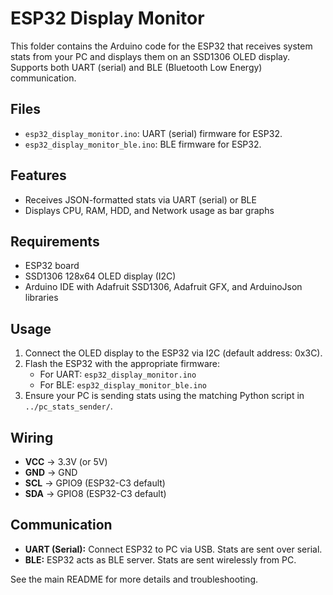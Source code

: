 # ESP32 Display Monitor

This folder contains the Arduino code for the ESP32 that receives system stats from your PC and displays them on an SSD1306 OLED display. Supports both UART (serial) and BLE (Bluetooth Low Energy) communication.

## Files
- `esp32_display_monitor.ino`: UART (serial) firmware for ESP32.
- `esp32_display_monitor_ble.ino`: BLE firmware for ESP32.

## Features
- Receives JSON-formatted stats via UART (serial) or BLE
- Displays CPU, RAM, HDD, and Network usage as bar graphs

## Requirements
- ESP32 board
- SSD1306 128x64 OLED display (I2C)
- Arduino IDE with Adafruit SSD1306, Adafruit GFX, and ArduinoJson libraries

## Usage
1. Connect the OLED display to the ESP32 via I2C (default address: 0x3C).
2. Flash the ESP32 with the appropriate firmware:
   - For UART: `esp32_display_monitor.ino`
   - For BLE: `esp32_display_monitor_ble.ino`
3. Ensure your PC is sending stats using the matching Python script in `../pc_stats_sender/`.

## Wiring
- **VCC** → 3.3V (or 5V)
- **GND** → GND
- **SCL** → GPIO9 (ESP32-C3 default)
- **SDA** → GPIO8 (ESP32-C3 default)

## Communication
- **UART (Serial):** Connect ESP32 to PC via USB. Stats are sent over serial.
- **BLE:** ESP32 acts as BLE server. Stats are sent wirelessly from PC.

See the main README for more details and troubleshooting.
